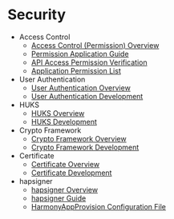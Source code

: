 # Security

- Access Control  
  - [Access Control (Permission) Overview](accesstoken-overview.md)
  - [Permission Application Guide](accesstoken-guidelines.md)
  - [API Access Permission Verification](permission-verify-guidelines.md)
  - [Application Permission List](permission-list.md)
- User Authentication
  - [User Authentication Overview](userauth-overview.md)
  - [User Authentication Development](userauth-guidelines.md)
- HUKS
  - [HUKS Overview](huks-overview.md)
  - [HUKS Development](huks-guidelines.md)
- Crypto Framework
  - [Crypto Framework Overview](cryptoFramework-overview.md)
  - [Crypto Framework Development](cryptoFramework-guidelines.md)
- Certificate
  - [Certificate Overview](cert-overview.md)
  - [Certificate Development](cert-guidelines.md)
- hapsigner 
  - [hapsigner Overview](hapsigntool-overview.md)
  - [hapsigner Guide](hapsigntool-guidelines.md)
  - [HarmonyAppProvision Configuration File](app-provision-structure.md)